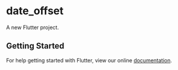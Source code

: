 # date_offset

A new Flutter project.

## Getting Started

For help getting started with Flutter, view our online
[documentation](http://flutter.io/).
